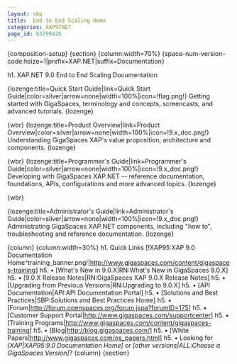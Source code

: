 ```yaml
---
layout: sbp
title:  End to End Scaling Home
categories: XAP97NET
page_id: 63799426
---
```


{composition-setup}
{section}
{column:width=70%}
{space-num-version-code:hsize=1|prefix=XAP.NET|suffix=Documentation}


h1. XAP.NET 9.0 End to End Scaling Documentation


{lozenge:title=Quick Start Guide|link=Quick Start Guide|color=silver|arrow=none|width=100%|icon=!flag.png!}
Getting started with GigaSpaces, terminology and concepts, screencasts, and advanced tutorials.
{lozenge}

{wbr}
{lozenge:title=Product Overview|link=Product Overview|color=silver|arrow=none|width=100%|icon=!9.x_doc.png!}
Understanding GigaSpaces XAP's value proposition, architecture and components.
{lozenge}

{wbr}
{lozenge:title=Programmer's Guide|link=Programmer's Guide|color=silver|arrow=none|width=100%|icon=!9.x_doc.png!}
Developing with GigaSpaces XAP.NET -- reference documentation, foundations, APIs, configurations and more advanced topics.
{lozenge}

{wbr}

{lozenge:title=Administrator's Guide|link=Administrator's Guide|color=silver|arrow=none|width=100%|icon=!9.x_doc.png!}
Administrating GigaSpaces XAP.NET components, including "how to", troubleshooting and reference documentation.
{lozenge}

{column}
{column:width=30%}
h1. Quick Links
[!XAP95:XAP 9.0 Documentation Home^training_banner.png!|http://www.gigaspaces.com/content/gigaspaces-training]
h5. &bull; [What's New in 9.0.X|RN:What's New in GigaSpaces 9.0.X]
h5. &bull; [9.0.X Release Notes|RN:GigaSpaces XAP 9.0.X Release Notes]
h5. &bull; [Upgrading from Previous Versions|RN:Upgrading to 9.0.X]
h5. &bull; [API Documentation|API:API Documentation Portal]
h5. &bull; [Solutions and Best Practices|SBP:Solutions and Best Practices Home]
h5. &bull; [Forum|http://forum.openspaces.org/forum.jspa?forumID=175]
h5. &bull; [Customer Support Portal|http://www.gigaspaces.com/supportcenter]
h5. &bull; [Training Programs|http://www.gigaspaces.com/content/gigaspaces-training]
h5. &bull; [Blog|http://blog.gigaspaces.com/]
h5. &bull; [White Papers|http://www.gigaspaces.com/os_papers.html]
h5. &bull; Looking for *[*XAP*|XAP95:9.0 Documentation Home]* or *[*other versions*|ALL:Choose a GigaSpaces Version]*?
{column}
{section}

